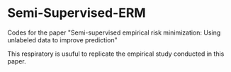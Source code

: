 # Semi-Supervised-ERM
Codes for the paper "Semi-supervised empirical risk minimization: Using unlabeled data to improve prediction" 

This respiratory is usuful to replicate the empirical study conducted in this paper.
